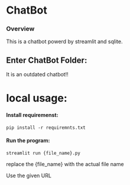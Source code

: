 # ChatBot

### Overview
This is a chatbot powerd by streamlit and sqlite.



## Enter ChatBot Folder:
It is an outdated chatbot!!



# local usage:

#### Install requiremenst:
```
pip install -r requiremnts.txt
```
#### Run the program:
```
streamlit run {file_name}.py
```
replace the {file_name} with the actual file name

Use the given URL